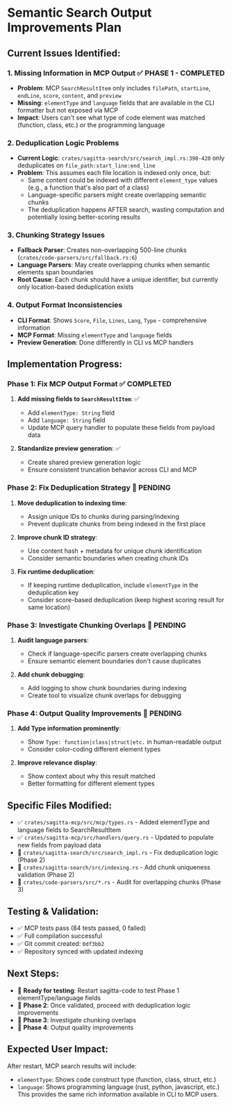 # Semantic Search Output Improvements Plan

## **Current Issues Identified:**

### **1. Missing Information in MCP Output** ✅ **PHASE 1 - COMPLETED**
- **Problem**: MCP `SearchResultItem` only includes `filePath`, `startLine`, `endLine`, `score`, `content`, and `preview`
- **Missing**: `elementType` and `language` fields that are available in the CLI formatter but not exposed via MCP
- **Impact**: Users can't see what type of code element was matched (function, class, etc.) or the programming language

### **2. Deduplication Logic Problems** 
- **Current Logic**: `crates/sagitta-search/src/search_impl.rs:390-420` only deduplicates on `file_path:start_line:end_line`
- **Problem**: This assumes each file location is indexed only once, but:
  - Same content could be indexed with different `element_type` values (e.g., a function that's also part of a class)
  - Language-specific parsers might create overlapping semantic chunks
  - The deduplication happens AFTER search, wasting computation and potentially losing better-scoring results

### **3. Chunking Strategy Issues**
- **Fallback Parser**: Creates non-overlapping 500-line chunks (`crates/code-parsers/src/fallback.rs:6`)
- **Language Parsers**: May create overlapping chunks when semantic elements span boundaries
- **Root Cause**: Each chunk should have a unique identifier, but currently only location-based deduplication exists

### **4. Output Format Inconsistencies**
- **CLI Format**: Shows `Score`, `File`, `Lines`, `Lang`, `Type` - comprehensive information
- **MCP Format**: Missing `elementType` and `language` fields
- **Preview Generation**: Done differently in CLI vs MCP handlers

## **Implementation Progress:**

### **Phase 1: Fix MCP Output Format** ✅ **COMPLETED**
1. **Add missing fields to `SearchResultItem`**: ✅
   - Add `elementType: String` field  
   - Add `language: String` field
   - Update MCP query handler to populate these fields from payload data

2. **Standardize preview generation**: ✅
   - Create shared preview generation logic
   - Ensure consistent truncation behavior across CLI and MCP

### **Phase 2: Fix Deduplication Strategy** 🔄 **PENDING**
1. **Move deduplication to indexing time**:
   - Assign unique IDs to chunks during parsing/indexing
   - Prevent duplicate chunks from being indexed in the first place
   
2. **Improve chunk ID strategy**:
   - Use content hash + metadata for unique chunk identification
   - Consider semantic boundaries when creating chunk IDs

3. **Fix runtime deduplication**:
   - If keeping runtime deduplication, include `elementType` in the deduplication key
   - Consider score-based deduplication (keep highest scoring result for same location)

### **Phase 3: Investigate Chunking Overlaps** 🔄 **PENDING**
1. **Audit language parsers**:
   - Check if language-specific parsers create overlapping chunks
   - Ensure semantic element boundaries don't cause duplicates

2. **Add chunk debugging**:
   - Add logging to show chunk boundaries during indexing
   - Create tool to visualize chunk overlaps for debugging

### **Phase 4: Output Quality Improvements** 🔄 **PENDING**
1. **Add Type information prominently**:
   - Show `Type: function|class|struct|etc.` in human-readable output
   - Consider color-coding different element types

2. **Improve relevance display**:
   - Show context about why this result matched
   - Better formatting for different element types

## **Specific Files Modified:**
- ✅ `crates/sagitta-mcp/src/mcp/types.rs` - Added elementType and language fields to SearchResultItem
- ✅ `crates/sagitta-mcp/src/handlers/query.rs` - Updated to populate new fields from payload data
- 🔄 `crates/sagitta-search/src/search_impl.rs` - Fix deduplication logic (Phase 2)
- 🔄 `crates/sagitta-search/src/indexing.rs` - Add chunk uniqueness validation (Phase 2)
- 🔄 `crates/code-parsers/src/*.rs` - Audit for overlapping chunks (Phase 3)

## **Testing & Validation:**
- ✅ MCP tests pass (84 tests passed, 0 failed)
- ✅ Full compilation successful
- ✅ Git commit created: `0df3bb2` 
- ✅ Repository synced with updated indexing

## **Next Steps:**
- 🎯 **Ready for testing**: Restart sagitta-code to test Phase 1 elementType/language fields
- 🎯 **Phase 2**: Once validated, proceed with deduplication logic improvements
- 🎯 **Phase 3**: Investigate chunking overlaps
- 🎯 **Phase 4**: Output quality improvements

## **Expected User Impact:**
After restart, MCP search results will include:
- `elementType`: Shows code construct type (function, class, struct, etc.)
- `language`: Shows programming language (rust, python, javascript, etc.)
This provides the same rich information available in CLI to MCP users.